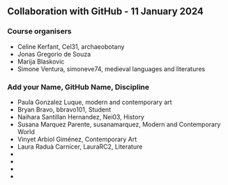 ## Collaboration with GitHub - 11 January 2024

### Course organisers
* Celine Kerfant, Cel31, archaeobotany
* Jonas Gregorio de Souza
* Marija Blaskovic
* Simone Ventura, simoneve74, medieval languages and literatures

### Add your Name, GitHub Name, Discipline

* Paula Gonzalez Luque, modern and contemporary art
* Bryan Bravo, bbravo101, Student
* Naihara Santillan Hernandez, Nei03, History
* Susana Marquez Parente, susanamarquez, Modern and Contemporary World
* Vinyet Arbiol Giménez, Contemporary Art
* Laura Raduà Carnicer, LauraRC2, Literature
*
*
*
*
